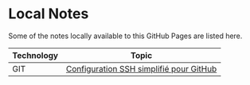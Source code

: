 Local Notes
===========

Some of the notes locally available to this GitHub Pages are listed here.

| Technology | Topic |
|-|-|
| GIT | [Configuration SSH simplifié pour GitHub](<./GIT/SimpleConfigWindowsFR.md>) |